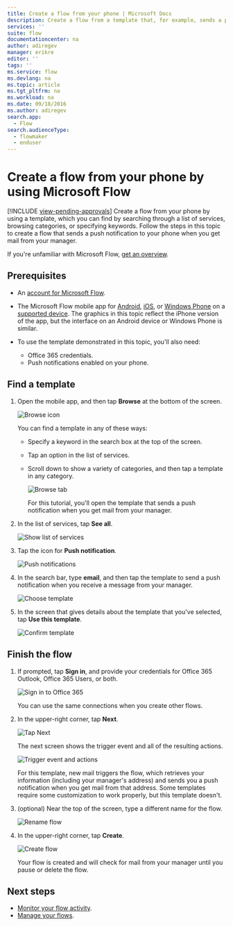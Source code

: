 ```yaml
---
title: Create a flow from your phone | Microsoft Docs
description: Create a flow from a template that, for example, sends a push notification when you receive mail from an address that you specify
services: ''
suite: flow
documentationcenter: na
author: adiregev
manager: erikre
editor: ''
tags: ''
ms.service: flow
ms.devlang: na
ms.topic: article
ms.tgt_pltfrm: na
ms.workload: na
ms.date: 09/18/2016
ms.author: adiregev
search.app: 
  - Flow
search.audienceType: 
  - flowmaker
  - enduser
---
```

# Create a flow from your phone by using Microsoft Flow
[!INCLUDE [view-pending-approvals](includes/cc-rebrand.md)]
Create a flow from your phone by using a template, which you can find by searching through a list of services, browsing categories, or specifying keywords. Follow the steps in this topic to create a flow that sends a push notification to your phone when you get mail from your manager.

If you're unfamiliar with Microsoft Flow, [get an overview](getting-started.md).

## Prerequisites
* An [account for Microsoft Flow](sign-up-sign-in.md).
* The Microsoft Flow mobile app for [Android](https://aka.ms/flowmobiledocsandroid), [iOS](https://aka.ms/flowmobiledocsios), or [Windows Phone](https://aka.ms/flowmobilewindows) on a [supported device](getting-started.md#use-the-mobile-app). The graphics in this topic reflect the iPhone version of the app, but the interface on an Android device or Windows Phone is similar.
* To use the template demonstrated in this topic, you'll also need:
  
  * Office 365 credentials.
  * Push notifications enabled on your phone.

## Find a template
1. Open the mobile app, and then tap **Browse** at the bottom of the screen.
   
    ![Browse icon](./media/mobile-create-flow/browse-icon.png)
   
    You can find a template in any of these ways:
   
   * Specify a keyword in the search box at the top of the screen.
   * Tap an option in the list of services.
   * Scroll down to show a variety of categories, and then tap a template in any category.
     
       ![Browse tab](./media/mobile-create-flow/browse-tab.png)
     
     For this tutorial, you'll open the template that sends a push notification when you get mail from your manager.
2. In the list of services, tap **See all**.
   
    ![Show list of services](./media/mobile-create-flow/list-services.png)
3. Tap the icon for **Push notification**.
   
    ![Push notifications](./media/mobile-create-flow/push-notifications.png)
4. In the search bar, type **email**, and then tap the template to send a push notification when you receive a message from your manager.
   
    ![Choose template](./media/mobile-create-flow/choose-template.png)
5. In the screen that gives details about the template that you've selected, tap **Use this template**.
   
    ![Confirm template](./media/mobile-create-flow/confirm-template.png)

## Finish the flow
1. If prompted, tap **Sign in**, and provide your credentials for Office 365 Outlook, Office 365 Users, or both.
   
    ![Sign in to Office 365](./media/mobile-create-flow/office-signin.png)
   
    You can use the same connections when you create other flows.
2. In the upper-right corner, tap **Next**.
   
    ![Tap Next](./media/mobile-create-flow/next.png)
   
    The next screen shows the trigger event and all of the resulting actions.
   
    ![Trigger event and actions](./media/mobile-create-flow/flow-structure.png)
   
    For this template, new mail triggers the flow, which retrieves your information (including your manager's address) and sends you a push notification when you get mail from that address. Some templates require some customization to work properly, but this template doesn't.
3. (optional) Near the top of the screen, type a different name for the flow.
   
    ![Rename flow](./media/mobile-create-flow/rename-flow.png)
4. In the upper-right corner, tap **Create**.
   
    ![Create flow](./media/mobile-create-flow/create-flow.png)
   
    Your flow is created and will check for mail from your manager until you pause or delete the flow.

## Next steps
* [Monitor your flow activity](mobile-monitor-activity.md).
* [Manage your flows](mobile-manage-flows.md).

